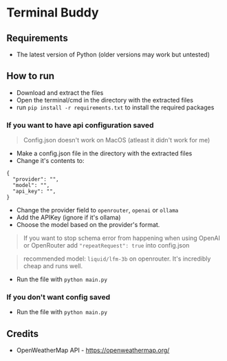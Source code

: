 # Terminal Buddy
## Requirements
- The latest version of Python (older versions may work but untested)
## How to run

- Download and extract the files
- Open the terminal/cmd in the directory with the extracted files
- run `pip install -r requirements.txt` to install the required packages

### If you want to have api configuration saved
> Config.json doesn't work on MacOS (atleast it didn't work for me)
- Make a config.json file in the directory with the extracted files
- Change it's contents to:
```
{
  "provider": "",
  "model": "",
  "api_key": "",
}
```
- Change the provider field to `openrouter`, `openai` or `ollama`
- Add the APIKey (ignore if it's ollama)
- Choose the model based on the provider's format.

> If you want to stop schema error from happening when using OpenAI or OpenRouter add `"repeatRequest": true` into config.json <br>

> recommended model: `liquid/lfm-3b` on openrouter. It's incredibly cheap and runs well.

- Run the file with `python main.py`
### If you don't want config saved
- Run the file with `python main.py`
## Credits

- OpenWeatherMap API - <https://openweathermap.org/>

